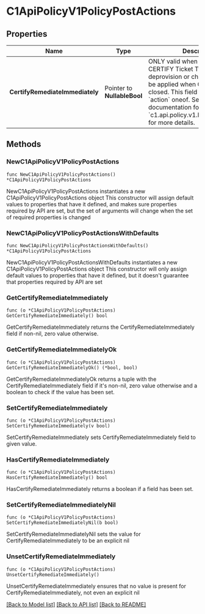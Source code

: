 # C1ApiPolicyV1PolicyPostActions

## Properties

Name | Type | Description | Notes
------------ | ------------- | ------------- | -------------
**CertifyRemediateImmediately** | Pointer to **NullableBool** |  ONLY valid when used in a CERTIFY Ticket Type:  Causes any deprovision or change in a grant to be applied when Certify Ticket is closed.  This field is part of the &#x60;action&#x60; oneof. See the documentation for &#x60;c1.api.policy.v1.PolicyPostActions&#x60; for more details. | [optional] 

## Methods

### NewC1ApiPolicyV1PolicyPostActions

`func NewC1ApiPolicyV1PolicyPostActions() *C1ApiPolicyV1PolicyPostActions`

NewC1ApiPolicyV1PolicyPostActions instantiates a new C1ApiPolicyV1PolicyPostActions object
This constructor will assign default values to properties that have it defined,
and makes sure properties required by API are set, but the set of arguments
will change when the set of required properties is changed

### NewC1ApiPolicyV1PolicyPostActionsWithDefaults

`func NewC1ApiPolicyV1PolicyPostActionsWithDefaults() *C1ApiPolicyV1PolicyPostActions`

NewC1ApiPolicyV1PolicyPostActionsWithDefaults instantiates a new C1ApiPolicyV1PolicyPostActions object
This constructor will only assign default values to properties that have it defined,
but it doesn't guarantee that properties required by API are set

### GetCertifyRemediateImmediately

`func (o *C1ApiPolicyV1PolicyPostActions) GetCertifyRemediateImmediately() bool`

GetCertifyRemediateImmediately returns the CertifyRemediateImmediately field if non-nil, zero value otherwise.

### GetCertifyRemediateImmediatelyOk

`func (o *C1ApiPolicyV1PolicyPostActions) GetCertifyRemediateImmediatelyOk() (*bool, bool)`

GetCertifyRemediateImmediatelyOk returns a tuple with the CertifyRemediateImmediately field if it's non-nil, zero value otherwise
and a boolean to check if the value has been set.

### SetCertifyRemediateImmediately

`func (o *C1ApiPolicyV1PolicyPostActions) SetCertifyRemediateImmediately(v bool)`

SetCertifyRemediateImmediately sets CertifyRemediateImmediately field to given value.

### HasCertifyRemediateImmediately

`func (o *C1ApiPolicyV1PolicyPostActions) HasCertifyRemediateImmediately() bool`

HasCertifyRemediateImmediately returns a boolean if a field has been set.

### SetCertifyRemediateImmediatelyNil

`func (o *C1ApiPolicyV1PolicyPostActions) SetCertifyRemediateImmediatelyNil(b bool)`

 SetCertifyRemediateImmediatelyNil sets the value for CertifyRemediateImmediately to be an explicit nil

### UnsetCertifyRemediateImmediately
`func (o *C1ApiPolicyV1PolicyPostActions) UnsetCertifyRemediateImmediately()`

UnsetCertifyRemediateImmediately ensures that no value is present for CertifyRemediateImmediately, not even an explicit nil

[[Back to Model list]](../README.md#documentation-for-models) [[Back to API list]](../README.md#documentation-for-api-endpoints) [[Back to README]](../README.md)


